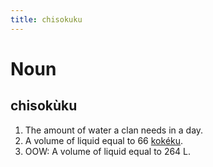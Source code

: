 ```yaml
---
title: chisokuku
---
```


# Noun

## chisokùku

1. The amount of water a clan needs in a day.
2. A volume of liquid equal to 66 [kokéku](../ko/kokeku.markdown).
3. OOW: A volume of liquid equal to 264 L.
